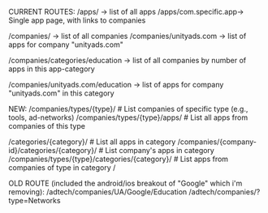 CURRENT ROUTES:
/apps/ -> list of all apps
/apps/com.specific.app-> Single app page, with links to companies

/companies/ -> list of all companies
/companies/unityads.com -> list of apps for company "unityads.com"

/companies/categories/education -> list of all companies by number of apps in this app-category

/companies/unityads.com/education -> list of apps for company "unityads.com" in this category

NEW:
/companies/types/{type}/               # List companies of specific type (e.g., tools, ad-networks)
/companies/types/{type}/apps/          # List all apps from companies of this type

/categories/{category}/                # List all apps in category
/companies/{company-id}/categories/{category}/  # List company's apps in category
/companies/types/{type}/categories/{category}/  # List apps from companies of type in category
/

OLD ROUTE (included the android/ios breakout of "Google" which i'm removing):
/adtech/companies/UA/Google/Education
/adtech/companies/?type=Networks